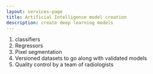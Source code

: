 ```yaml
---
layout: services-page
title: Artificial Intelligence model creation
description: create deep learning models
---
```

1. classifiers
2. Regressors
3. Pixel segmentation
4. Versioned datasets to go along with validated models
5. Quality control by a team of radiologists

